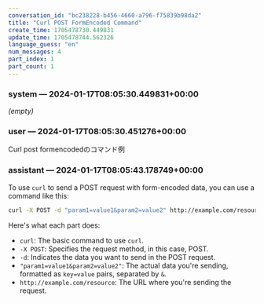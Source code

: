 ```yaml
---
conversation_id: "bc238228-b456-4660-a796-f75839b98da2"
title: "Curl POST FormEncoded Command"
create_time: 1705478730.449831
update_time: 1705478744.562326
language_guess: "en"
num_messages: 4
part_index: 1
part_count: 1
---
```


### system — 2024-01-17T08:05:30.449831+00:00

_(empty)_

### user — 2024-01-17T08:05:30.451276+00:00

Curl post formencodedのコマンド例

### assistant — 2024-01-17T08:05:43.178749+00:00

To use `curl` to send a POST request with form-encoded data, you can use a command like this:

```bash
curl -X POST -d "param1=value1&param2=value2" http://example.com/resource
```

Here's what each part does:
- `curl`: The basic command to use `curl`.
- `-X POST`: Specifies the request method, in this case, POST.
- `-d`: Indicates the data you want to send in the POST request.
- `"param1=value1&param2=value2"`: The actual data you're sending, formatted as `key=value` pairs, separated by `&`.
- `http://example.com/resource`: The URL where you're sending the request.
